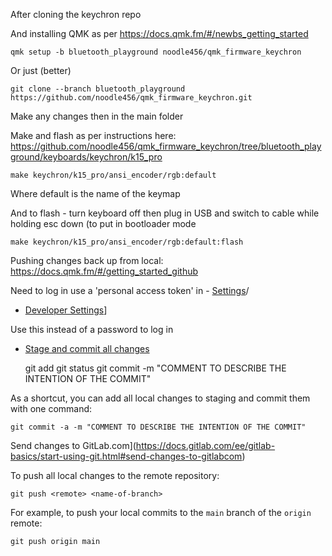 

After cloning the keychron repo 

And installing QMK as per https://docs.qmk.fm/#/newbs_getting_started

	qmk setup -b bluetooth_playground noodle456/qmk_firmware_keychron

Or just (better)

	git clone --branch bluetooth_playground https://github.com/noodle456/qmk_firmware_keychron.git


Make any changes then in the main folder

Make and flash as per instructions here:
https://github.com/noodle456/qmk_firmware_keychron/tree/bluetooth_playground/keyboards/keychron/k15_pro

	make keychron/k15_pro/ansi_encoder/rgb:default

Where default is the name of the keymap

And to flash - turn keyboard off then plug in USB and switch to cable while holding esc down (to put in bootloader mode

	make keychron/k15_pro/ansi_encoder/rgb:default:flash


Pushing changes back up from local:
https://docs.qmk.fm/#/getting_started_github

Need to log in use a 'personal access token' in - [Settings](https://github.com/settings/profile)/
- [Developer Settings](https://github.com/settings/apps)]

Use this instead of a password to log in

- [Stage and commit all changes](https://docs.gitlab.com/ee/gitlab-basics/start-using-git.html#stage-and-commit-all-changes)

	git add <file-name OR folder-name>
	git status
	git commit -m "COMMENT TO DESCRIBE THE INTENTION OF THE COMMIT"


As a shortcut, you can add all local changes to staging and commit them with one command:
 
	git commit -a -m "COMMENT TO DESCRIBE THE INTENTION OF THE COMMIT"

Send changes to GitLab.com](https://docs.gitlab.com/ee/gitlab-basics/start-using-git.html#send-changes-to-gitlabcom)

To push all local changes to the remote repository:
    
    
    git push <remote> <name-of-branch>
    

For example, to push your local commits to the `main` branch of the `origin` remote:
    
    
    git push origin main
